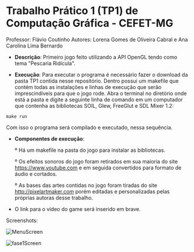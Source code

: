 # Trabalho Prático 1 (TP1) de Computação Gráfica - CEFET-MG

Professor: Flávio Coutinho
Autores: Lorena Gomes de Oliveira Cabral e Ana Carolina Lima Bernardo

* **Descrição**: Primeiro jogo feito utilizando a API OpenGL tendo como tema "Pescaria Ridícula".

* **Execução**: Para executar o programa é necessário fazer o download da pasta TP1 contida nesse repositório. Dentro possui um makefile que contém todas as instalações e linhas de execução que serão imprescindíveis para que o jogo rode. Abra o terminal no diretório onde está a pasta e digite a seguinte linha de comando em um computador que contenha as bibliotecas SOIL, Glew, FreeGlut e SDL Mixer 1.2:

```
make run
```
Com isso o programa será compilado e executado, nessa sequência. 

* **Componentes de execução**: 

  º Há um makefile na pasta do jogo para instalar as bibliotecas.
  
  º Os efeitos sonoros do jogo foram retirados em sua maioria do site https://www.youtube.com e em seguida convertidos para formato de áudio e cortados.
  
  º As bases das artes contidas no jogo foram tiradas do site http://pixelartmaker.com porém editadas e personalizadas pelas próprias autoras desse trabalho.
  
* O link para o vídeo do game será inserido em brave. 

Screenshots: 

![MenuScreen](https://user-images.githubusercontent.com/42523044/56629214-05e08700-6623-11e9-9e13-973bbd1dc689.png)

![fase1Screen](https://user-images.githubusercontent.com/42523044/56629285-404a2400-6623-11e9-90f0-feb4dfba4285.png)



